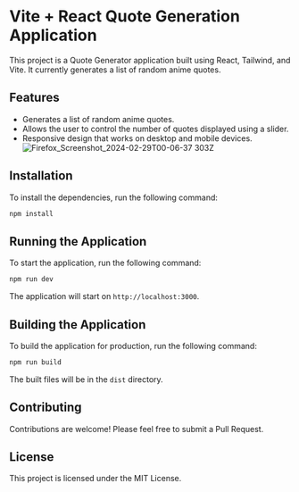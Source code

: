 

# Vite + React Quote Generation Application

This project is a Quote Generator application built using React, Tailwind, and Vite. It currently generates a list of random anime quotes.

## Features

- Generates a list of random anime quotes.
- Allows the user to control the number of quotes displayed using a slider.
- Responsive design that works on desktop and mobile devices.
  ![Firefox_Screenshot_2024-02-29T00-06-37 303Z](https://github.com/xmyoot/anime-quote-generator/assets/15240538/e4455fa7-686d-471b-a291-fd294e4b2107)

## Installation

To install the dependencies, run the following command:

```bash
npm install
```

## Running the Application

To start the application, run the following command:


```bash
npm run dev
```

The application will start on `http://localhost:3000`.

## Building the Application

To build the application for production, run the following command:


```bash
npm run build
```

The built files will be in the `dist` directory.

## Contributing

Contributions are welcome! Please feel free to submit a Pull Request.

## License

This project is licensed under the MIT License.
